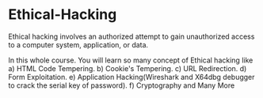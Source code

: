 # Ethical-Hacking
Ethical hacking involves an authorized attempt to gain unauthorized access to a computer system, application, or data.

In this whole course. You will learn so many concept of Ethical hacking like
a) HTML Code Tempering.
b) Cookie's Tempering.
c) URL Redirection.
d) Form Exploitation.
e) Application Hacking(Wireshark and X64dbg debugger to crack the serial key of password).
f) Cryptography and Many More

